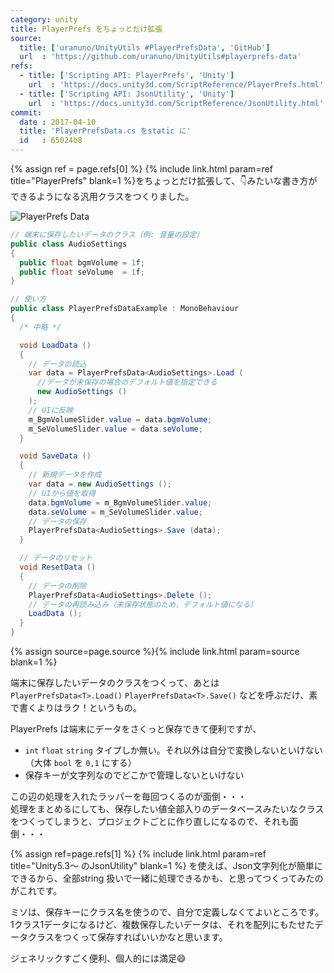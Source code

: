 ```yaml
---
category: unity
title: PlayerPrefs をちょっとだけ拡張
source:
  title: ['uranuno/UnityUtils #PlayerPrefsData', 'GitHub']
  url  : 'https://github.com/uranuno/UnityUtils#playerprefs-data'
refs:
  - title: ['Scripting API: PlayerPrefs', 'Unity']
    url  : 'https://docs.unity3d.com/ScriptReference/PlayerPrefs.html'
  - title: ['Scripting API: JsonUtility', 'Unity']
    url  : 'https://docs.unity3d.com/ScriptReference/JsonUtility.html'
commit:
  date : 2017-04-10
  title: 'PlayerPrefsData.cs をstatic に'
  id   : 65024b8
---
```


{% assign ref = page.refs[0] %}
{% include link.html param=ref title="PlayerPrefs" blank=1 %}をちょっとだけ拡張して、:point_down:みたいな書き方ができるようになる汎用クラスをつくりました。

![PlayerPrefs Data](https://uranuno.github.io/UnityUtils/playerprefsdata.png "とりあえずのView")

```csharp
// 端末に保存したいデータのクラス（例: 音量の設定）
public class AudioSettings
{
  public float bgmVolume = 1f;
  public float seVolume  = 1f;
}
```

```csharp
// 使い方
public class PlayerPrefsDataExample : MonoBehaviour
{
  /* 中略 */

  void LoadData ()
  {
    // データの読込
    var data = PlayerPrefsData<AudioSettings>.Load (
      //データが未保存の場合のデフォルト値を指定できる
      new AudioSettings ()
    );
    // UIに反映
    m_BgmVolumeSlider.value = data.bgmVolume;
    m_SeVolumeSlider.value = data.seVolume;
  }

  void SaveData ()
  {
    // 新規データを作成
    var data = new AudioSettings ();
    // UIから値を取得
    data.bgmVolume = m_BgmVolumeSlider.value;
    data.seVolume = m_SeVolumeSlider.value;
    // データの保存
    PlayerPrefsData<AudioSettings>.Save (data);
  }

  // データのリセット
  void ResetData ()
  {
    // データの削除
    PlayerPrefsData<AudioSettings>.Delete ();
    // データの再読み込み（未保存状態のため、デフォルト値になる）
    LoadData ();
  }
}
```
{% assign source=page.source %}{% include link.html param=source blank=1 %}

端末に保存したいデータのクラスをつくって、あとは `PlayerPrefsData<T>.Load()` `PlayerPrefsData<T>.Save()` などを呼ぶだけ、素で書くよりはラク！というもの。

<!-- more -->

PlayerPrefs は端末にデータをさくっと保存できて便利ですが、

* `int` `float` `string` タイプしか無い。それ以外は自分で変換しないといけない（大体 `bool` を `0,1` にする）
* 保存キーが文字列なのでどこかで管理しないといけない

この辺の処理を入れたラッパーを毎回つくるのが面倒・・・  
処理をまとめるにしても、保存したい値全部入りのデータベースみたいなクラスをつくってしまうと、プロジェクトごとに作り直しになるので、それも面倒・・・

{% assign ref=page.refs[1] %}
{% include link.html param=ref title="Unity5.3〜 のJsonUtility" blank=1 %} を使えば、Json文字列化が簡単にできるから、全部string 扱いで一緒に処理できるかも、と思ってつくってみたのがこれです。

ミソは、保存キーにクラス名を使うので、自分で定義しなくてよいところです。  
1クラス1データになるけど、複数保存したいデータは、それを配列にもたせたデータクラスをつくって保存すればいいかなと思います。

ジェネリックすごく便利、個人的には満足:smile:
